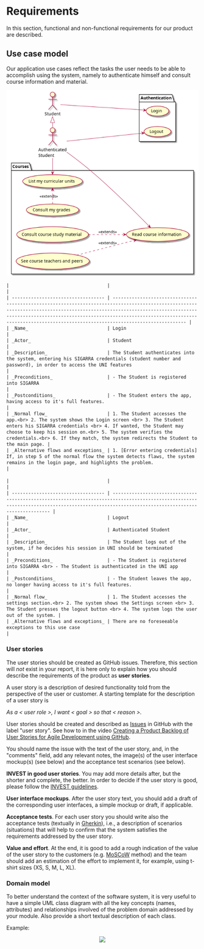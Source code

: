 # Requirements

In this section, functional and non-functional requirements for our product are described.

## Use case model

Our application use cases reflect the tasks the user needs to be able to accomplish using the system, namely to authenticate himself and consult course information and material.

<p align="center" justify="center" >
  <img src="images/use_cases.png"/>
</p>

    |                                    |                                                                                                                                                                                                                                                                                                                     |
    | ---------------------------------- | ------------------------------------------------------------------------------------------------------------------------------------------------------------------------------------------------------------------------------------------------------------------------------------------------------------------- |
    | _Name_                             | Login                                                                                                                                                                                                                                                                                                               |
    | _Actor_                            | Student                                                                                                                                                                                                                                                                                                             |
    | _Description_                      | The Student authenticates into the system, entering his SIGARRA credentials (student number and password), in order to access the UNI features                                                                                                                                                                      |
    | _Preconditions_                    | - The Student is registered into SIGARRA                                                                                                                                                                                                                                                                            |
    | _Postconditions_                   | - The Student enters the app, having access to it's full features.                                                                                                                                                                                                                                                  |
    | _Normal flow_                      | 1. The Student accesses the app.<br> 2. The system shows the Login screen <br> 3. The Student enters his SIGARRA credentials <br> 4. If wanted, the Student may choose to keep his session on.<br> 5. The system verifies the credentials.<br> 6. If they match, the system redirects the Student to the main page. |
    | _Alternative flows and exceptions_ | 1. [Error entering credentials] If, in step 5 of the normal flow the system detects flaws, the system remains in the login page, and highlights the problem.                                                                                                                                                        |

    |                                    |                                                                                                                                                                                             |
    | ---------------------------------- | ------------------------------------------------------------------------------------------------------------------------------------------------------------------------------------------- |
    | _Name_                             | Logout                                                                                                                                                                                      |
    | _Actor_                            | Authenticated Student                                                                                                                                                                       |
    | _Description_                      | The Student logs out of the system, if he decides his session in UNI should be terminated                                                                                                   |
    | _Preconditions_                    | - The Student is registered into SIGARRA <br> - The Student is authenticated in the UNI app                                                                                                 |
    | _Postconditions_                   | - The Student leaves the app, no longer having access to it's full features.                                                                                                                |
    | _Normal flow_                      | 1. The Student accesses the settings section.<br> 2. The system shows the Settings screen <br> 3. The Student presses the logout button <br> 4. The system logs the user out of the system. |
    | _Alternative flows and exceptions_ | There are no foreseeable exceptions to this use case                                                                                                                                        |

### User stories

The user stories should be created as GitHub issues. Therefore, this section will _not_ exist in your report, it is here only to explain how you should describe the requirements of the product as **user stories**.

A user story is a description of desired functionality told from the perspective of the user or customer. A starting template for the description of a user story is

_As a < user role >, I want < goal > so that < reason >._

User stories should be created and described as [Issues](https://github.com/LEIC-ES-2021-22/templates/issues) in GitHub with the label "user story". See how to in the video [Creating a Product Backlog of User Stories for Agile Development using GitHub](https://www.youtube.com/watch?v=m8ZxTHSKSKE).

You should name the issue with the text of the user story, and, in the "comments" field, add any relevant notes, the image(s) of the user interface mockup(s) (see below) and the acceptance test scenarios (see below).

**INVEST in good user stories**.
You may add more details after, but the shorter and complete, the better. In order to decide if the user story is good, please follow the [INVEST guidelines](https://xp123.com/articles/invest-in-good-stories-and-smart-tasks/).

**User interface mockups**.
After the user story text, you should add a draft of the corresponding user interfaces, a simple mockup or draft, if applicable.

**Acceptance tests**.
For each user story you should write also the acceptance tests (textually in [Gherkin](https://cucumber.io/docs/gherkin/reference/)), i.e., a description of scenarios (situations) that will help to confirm that the system satisfies the requirements addressed by the user story.

**Value and effort**.
At the end, it is good to add a rough indication of the value of the user story to the customers (e.g. [MoSCoW](https://en.wikipedia.org/wiki/MoSCoW_method) method) and the team should add an estimation of the effort to implement it, for example, using t-shirt sizes (XS, S, M, L, XL).

### Domain model

To better understand the context of the software system, it is very useful to have a simple UML class diagram with all the key concepts (names, attributes) and relationships involved of the problem domain addressed by your module.
Also provide a short textual description of each class.

Example:

 <p align="center" justify="center">
  <img src="https://github.com/LEIC-ES-2021-22/templates/blob/main/images/DomainModel.png"/>
</p>
